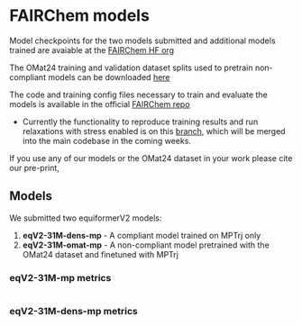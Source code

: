 FAIRChem models
===============

Model checkpoints for the two models submitted and additional models trained are avaiable at the [FAIRChem HF org](https://huggingface.co/fairchem/OMAT24)

The OMat24 training and validation dataset splits used to pretrain non-compliant models can be downloaded [here](https://fair-chem.github.io/core/datasets/omat24.html)

The code and training config files necessary to train and evaluate the models is available in the official [FAIRChem repo](https://github.com/FAIR-Chem/fairchem)
- Currently the functionality to reproduce training results and run relaxations with stress enabled is on this [branch](https://github.com/FAIR-Chem/fairchem/tree/stress-relaxations), which will be merged into the main codebase in the coming weeks.

If you use any of our models or the OMat24 dataset in your work please cite our pre-print,


## Models

We submitted two equiformerV2 models:

1. **eqV2-31M-dens-mp** - A compliant model trained on MPTrj only
2. **eqV2-31M-omat-mp** - A non-compliant model pretrained with the OMat24 dataset and finetuned with MPTrj

### eqV2-31M-mp metrics
```txt

```

### eqV2-31M-dens-mp metrics
```txt
```